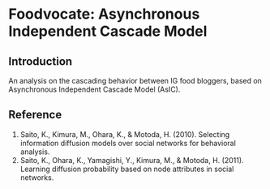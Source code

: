 # Foodvocate: Asynchronous Independent Cascade Model

## Introduction
An analysis on the cascading behavior between IG food bloggers, based on Asynchronous Independent Cascade Model (AsIC).

## Reference
1. Saito, K., Kimura, M., Ohara, K., & Motoda, H. (2010). Selecting information diffusion models over social networks for behavioral analysis. 
2. Saito, K., Ohara, K., Yamagishi, Y., Kimura, M., & Motoda, H. (2011). Learning diffusion probability based on node attributes in social networks. 